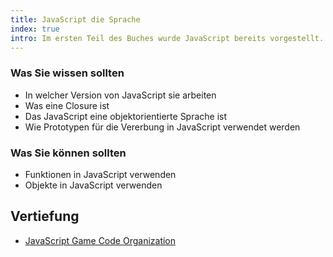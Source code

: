 ```yaml
--- 
title: JavaScript die Sprache
index: true
intro: Im ersten Teil des Buches wurde JavaScript bereits vorgestellt.  Nun wollen wir uns genauer mit JavaScript als Programmiersprache beschäftigen.
---
```




### Was Sie wissen sollten
* In welcher Version von JavaScript sie arbeiten
* Was eine Closure ist
* Das JavaScript eine objektorientierte Sprache ist
* Wie Prototypen für die Vererbung in JavaScript verwendet werden


### Was Sie können sollten
* Funktionen in JavaScript verwenden
* Objekte in JavaScript verwenden



## Vertiefung
* [JavaScript Game Code Organization](http://buildnewgames.com/js-game-code-org/)
